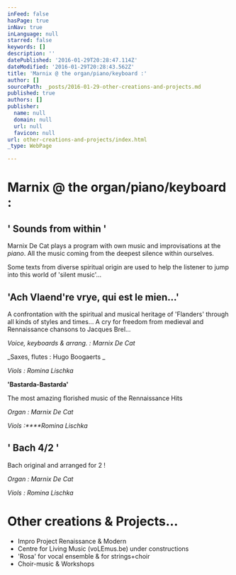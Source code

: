 ```yaml
---
inFeed: false
hasPage: true
inNav: true
inLanguage: null
starred: false
keywords: []
description: ''
datePublished: '2016-01-29T20:28:47.114Z'
dateModified: '2016-01-29T20:28:43.562Z'
title: 'Marnix @ the organ/piano/keyboard :'
author: []
sourcePath: _posts/2016-01-29-other-creations-and-projects.md
published: true
authors: []
publisher:
  name: null
  domain: null
  url: null
  favicon: null
url: other-creations-and-projects/index.html
_type: WebPage

---
```

# 

# Marnix @ the organ/piano/keyboard :

## ' Sounds from within '

Marnix De Cat plays a program with own music and improvisations at the _piano_. All the music coming from the deepest silence within ourselves.

Some texts from diverse spiritual origin are used to help the listener to jump into this world of 'silent music'...

## 'Ach Vlaend're vrye, qui est le mien...'

A confrontation with the spiritual and musical heritage of 'Flanders' through all kinds of styles and times... A cry for freedom from medieval and Rennaissance chansons to Jacques Brel...

_Voice, keyboards & arrang. : Marnix De Cat_

_Saxes, flutes : Hugo Boogaerts _

_Viols : Romina Lischka_

**'Bastarda-Bastarda'**

The most amazing florished music of the Rennaissance Hits

_Organ : Marnix De Cat_

_Viols :****Romina Lischka_

## ' Bach 4/2 '

Bach original and arranged for 2 !

_Organ : Marnix De Cat_

_Viols : Romina Lischka_

# Other creations & Projects...

* Impro Project Renaissance & Modern
* Centre for Living Music (voLEmus.be) under constructions
* 'Rosa' for vocal ensemble & for strings+choir
* Choir-music & Workshops